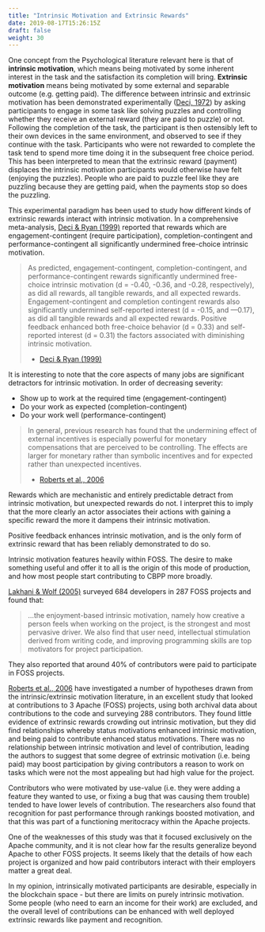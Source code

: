```yaml
---
title: "Intrinsic Motivation and Extrinsic Rewards"
date: 2019-08-17T15:26:15Z
draft: false
weight: 30
---
```


One concept from the Psychological literature relevant here is that of **intrinsic motivation**, which means being motivated by some inherent interest in the task and the satisfaction its completion will bring. **Extrinsic motivation** means being motivated by some external and separable outcome (e.g. getting paid). The difference between intrinsic and extrinsic motivation has been demonstrated experimentally ([Deci, 1972](https://selfdeterminationtheory.org/SDT/documents/1972_Deci_JPSP.pdf)) by asking participants to engage in some task like solving puzzles and controlling whether they receive an external reward (they are paid to puzzle) or not. Following the completion of the task, the participant is then ostensibly left to their own devices in the same environment, and observed to see if they continue with the task. Participants who were not rewarded to complete the task tend to spend more time doing it in the subsequent free choice period. This has been interpreted to mean that the extrinsic reward (payment) displaces the intrinsic motivation participants would otherwise have felt (enjoying the puzzles). People who are paid to puzzle feel like they are puzzling because they are getting paid, when the payments stop so does the puzzling.

This experimental paradigm has been used to study how different kinds of extrinsic rewards interact with intrinsic motivation. In a comprehensive meta-analysis, [Deci & Ryan (1999)](https://pdfs.semanticscholar.org/3374/fde0f00aa20810beaba27f1fe4bd54529dae.pdf) reported that rewards which are engagement-contingent (require participation), completion-contingent and performance-contingent all significantly undermined free-choice intrinsic motivation.

> As predicted, engagement-contingent, completion-contingent, and performance-contingent rewards significantly undermined free-choice intrinsic motivation (d = -0.40, -0.36, and -0.28, respectively), as did all rewards, all tangible rewards, and all expected rewards. Engagement-contingent and completion contingent rewards also significantly undermined self-reported interest (d = -0.15, and —0.17), as did
> all tangible rewards and all expected rewards. Positive feedback enhanced both free-choice behavior (d = 0.33) and self-reported interest (d = 0.31) the factors associated with diminishing intrinsic motivation. 
>
> -  [Deci & Ryan (1999)](https://pdfs.semanticscholar.org/3374/fde0f00aa20810beaba27f1fe4bd54529dae.pdf) 

It is interesting to note that the core aspects of many jobs are significant detractors for intrinsic motivation. In order of decreasing severity:

* Show up to work at the required time (engagement-contingent)
* Do your work as expected (completion-contingent)
* Do your work well (performance-contingent)

> In general, previous research has found that the undermining effect of external incentives is especially powerful for monetary compensations that are perceived to be controlling. The effects are larger for monetary rather than symbolic incentives and for expected rather than unexpected incentives.
>
> - [Roberts et al., 2006](https://pdfs.semanticscholar.org/ee89/0a32879bd4209a695c44bf260052c9318b12.pdf)

Rewards which are mechanistic and entirely predictable detract from intrinsic motivation, but unexpected rewards do not. I interpret this to imply that the more clearly an actor associates their actions with gaining a specific reward  the more it dampens their intrinsic motivation. 

Positive feedback enhances intrinsic motivation, and is the only form of extrinsic reward that has been reliably demonstrated to do so. 

Intrinsic motivation features heavily within FOSS. The desire to make something useful and offer it to all is the origin of this mode of production, and how most people start contributing to CBPP more broadly.

[Lakhani & Wolf (2005)](http://www.ocw.nur.ac.rw/NR/rdonlyres/Sloan-School-of-Management/15-352Spring-2005/D2C127A9-B712-4ACD-AA82-C57DE2844B8B/0/lakhaniwolf.pdf) surveyed 684 developers in 287 FOSS projects and found that:

> ...the enjoyment-based intrinsic motivation, namely how creative a person feels when working on the project, is the strongest and most pervasive driver. We also find that user need, intellectual stimulation derived from writing code, and improving programming skills are top motivators for project participation. 

They also reported that around 40% of contributors were paid to participate in FOSS projects.

[Roberts et al., 2006](https://pdfs.semanticscholar.org/ee89/0a32879bd4209a695c44bf260052c9318b12.pdf) have investigated a number of hypotheses drawn from the intrinsic/extrinsic motivation literature, in an excellent study that looked at contributions to 3 Apache (FOSS) projects, using both archival data about contributions to the code and surveying 288 contributors. They found little evidence of extrinsic rewards crowding out intrinsic motivation, but they did find relationships whereby status motivations enhanced intrinsic motivation, and being paid to contribute enhanced status motivations. There was no relationship between intrinsic motivation and level of contribution, leading the authors to suggest that some degree of extrinsic motivation (i.e. being paid) may boost participation by giving contributors a reason to work on tasks which were not the most appealing but had high value for the project.

Contributors who were motivated by use-value (i.e. they were adding a feature they wanted to use, or fixing a bug that was causing them trouble) tended to have lower levels of contribution. The researchers also found that recognition for past performance through rankings boosted motivation, and that this was part of a functioning meritocracy within the Apache projects. 

One of the weaknesses of this study was that it focused exclusively on the Apache community, and it is not clear how far the results generalize beyond Apache to other FOSS projects. It seems likely that the details of how each project is organized and how paid contributors interact with their employers matter a great deal.

In my opinion, intrinsically motivated participants are desirable, especially in the blockchain space - but there are limits on purely intrinsic motivation. Some people (who need to earn an income for their work) are excluded, and the overall level of contributions can be enhanced with well deployed extrinsic rewards like payment and recognition.

